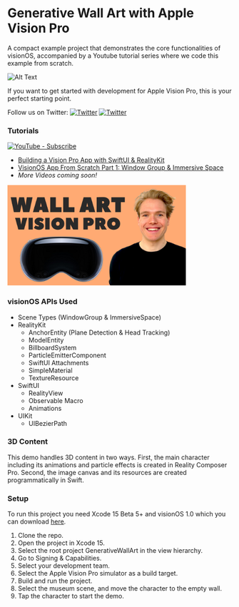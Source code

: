 
# Generative Wall Art with Apple Vision Pro
A compact example project that demonstrates the core functionalities of visionOS, accompanied by a Youtube tutorial series where we code this example from scratch. 

![Alt Text](resources/part2.gif)

If you want to get started with development for Apple Vision Pro, this is your perfect starting point. 

Follow us on Twitter: [![Twitter](https://img.shields.io/twitter/url/https/twitter.com/tracy__henry.svg?style=social&label=Follow%20%40tvon_g)](https://twitter.com/tvon_g) [![Twitter](https://img.shields.io/twitter/url/https/twitter.com/tracy__henry.svg?style=social&label=Follow%20%40tracy__henry)](https://twitter.com/tracy__henry)


### Tutorials
[![YouTube - Subscribe](https://img.shields.io/badge/YouTube-Subscribe-ffffff?logo=youtube&logoColor=%23f22c00)](https://www.youtube.com/@tassilovg)

* [Building a Vision Pro App with SwiftUI & RealityKit](https://youtu.be/IefFafD8mR8)
* [VisionOS App From Scratch Part 1: Window Group & Immersive Space](https://youtu.be/KTFh-6LyFEI)
* _More Videos coming soon!_
<img src="resources/demo_video_thumb.png" width="400">


### visionOS APIs Used

- Scene Types (WindowGroup & ImmersiveSpace)
- RealityKit
    - AnchorEntity (Plane Detection & Head Tracking)
    - ModelEntity
    - BillboardSystem
    - ParticleEmitterComponent
    - SwiftUI Attachments
    - SimpleMaterial
    - TextureResource
- SwiftUI
    - RealityView
    - Observable Macro
    - Animations
- UIKit
    - UIBezierPath

### 3D Content

This demo handles 3D content in two ways. First, the main character including its animations and particle effects is created in Reality Composer Pro. Second, the image canvas and its resources are created programmatically in Swift.

### Setup

To run this project you need Xcode 15 Beta 5+ and visionOS 1.0 which you can download [here](https://developer.apple.com/download/all/?q=xcode%2015).

1. Clone the repo.
2. Open the project in Xcode 15.
3. Select the root project GenerativeWallArt in the view hierarchy.
4. Go to Signing & Capabilities.
5. Select your development team.
6. Select the Apple Vision Pro simulator as a build target.
7. Build and run the project.
8. Select the museum scene, and move the character to the empty wall.
9. Tap the character to start the demo. 



